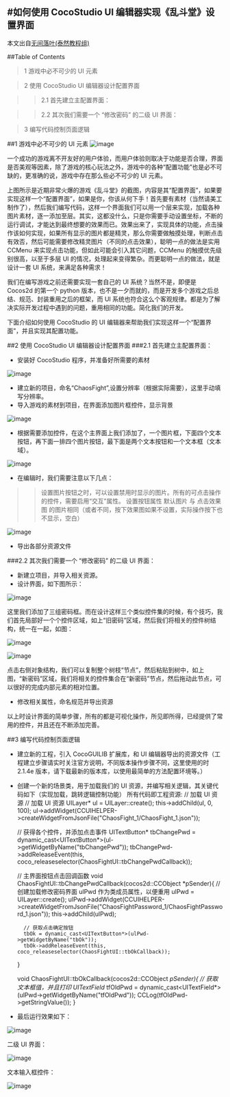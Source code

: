 #如何使用 CocoStudio UI 编辑器实现《乱斗堂》设置界面
---
本文出自[无间落叶(泰然教程组)](http://www.ityran.com/archives/4676)

##Table of Contents
> 1 游戏中必不可少的 UI 元素

> 2 使用 CocoStudio UI 编辑器设计配置界面

>> 2.1 首先建立主配置界面：

>> 2.2 其次我们需要一个 “修改密码” 的二级 UI 界面：

> 3 编写代码控制页面逻辑

##1 游戏中必不可少的 UI 元素
![image](.\res\1.png)

一个成功的游戏离不开友好的用户体验，而用户体验则取决于功能是否合理，界面是否美观等因素，除了游戏的核心玩法之外，游戏中的各种“配置功能”也是必不可缺的，更准确的说，游戏中存在那么些必不可少的 UI 元素。

上图所示是近期非常火爆的游戏《乱斗堂》的截图，内容是其“配置界面”，如果要实现这样一个“配置界面”，如果是你，你该从何下手！首先要有素材（当然请美工制作了），然后我们编写代码，这样一个界面我们可以用一个层来实现，加载各种图片素材，逐一添加至层。其实，这都没什么，只是你需要手动设置坐标，不断的运行调试，才能达到最终想要的效果而已。效果出来了，实现具体的功能，点击操作该如何实现，如果所有显示的图片都是精灵，那么你需要做触摸处理，判断点击有效否，然后可能需要修改精灵图片（不同的点击效果），聪明一点的做法是实用 CCMenu 来实现点击功能，但如此可能会引入其它问题，CCMenu 的触摸优先级别很高，以至于多层 UI 的情况，处理起来变得繁杂。而更聪明一点的做法，就是设计一套 UI 系统，来满足各种需求！

我们在编写游戏之前还需要实现一套自己的 UI 系统？当然不是，即便是 Cocos2d 的第一个 python 版本，也不是一夕而就的，而是开发多个游戏之后总结、规范、封装重用之后的框架，而 UI 系统也符合这么个客观规律。都是为了解决实际开发过程中遇到的问题，重用相同的功能。简化我们的开发。

下面介绍如何使用 CocoStudio 的 UI 编辑器来帮助我们实现这样一个“配置界面”，并且实现其配置功能。

##2 使用 CocoStudio UI 编辑器设计配置界面
###2.1 首先建立主配置界面：


- 安装好 CocoStudio 程序，并准备好所需要的素材

![image](.\res\2.png)

- 建立新的项目，命名“ChaosFight”,设置分辨率（根据实际需要），这里手动填写分辨率。
- 导入游戏的素材到项目，在界面添加图片框控件，显示背景

![image](.\res\3.png)

- 根据需要添加控件，在这个主界面上我们添加了，一个图片框，下面四个文本按钮，再下面一排四个图片按钮，最下面是两个文本按钮和一个文本框（文本域）。

![image](.\res\4.png)

- 在编辑时，我们需要注意以下几点：
>>设置图片按钮之时，可以设置禁用时显示的图片。所有的可点击操作的控件，需要启用“交互”属性。
>>设置按钮属性 默认图片 与 点击效果图 的图片相同（或者不同，按下效果图如果不设置，实际操作按下也不显示，空白）

![image](.\res\5.png)

- 导出各部分资源文件

###2.2 其次我们需要一个 “修改密码” 的二级 UI 界面：
- 新建立项目，并导入相关资源。
- 设计界面，如下图所示：

![image](.\res\6.png)

这里我们添加了三组密码框。而在设计这样三个类似控件集的时候，有个技巧，我们首先局部好一个个控件区域，如上“旧密码”区域，然后我们将相关的控件树结构，统一在一起，如图：

![image](.\res\7.png)

![image](.\res\8.png)

  点击右侧对象结构，我们可以复制整个树枝“节点”，然后粘贴到树中，如上图，“新密码”区域，我们将相关的控件集合在“新密码”节点，然后拖动此节点，可以很好的完成内部元素的相对位置。

- 修改相关属性，命名规范并导出资源

以上时设计界面的简单步骤，所有的都是可视化操作，所见即所得，已经提供了常用的控件，并且还在不断添加完善。

##3 编写代码控制页面逻辑
- 建立新的工程，引入 CocoGUILIB 扩展库，和 UI 编辑器导出的资源文件（工程建立步骤请实时关注官方说明，不同版本操作步骤不同，这里使用的时 2.1.4e 版本，请下载最新的版本库，以使用最简单的方法配置环境等。）
- 创建一个新的场景类，用于加载我们的 UI 资源，并编写相关逻辑，其关键代码如下（实现加载，跳转逻辑控制功能） 所有代码即工程资源:
	// 加载 UI 资源
	// 加载 UI 资源
	UILayer* ul = UILayer::create();
	this->addChild(ul, 0, 100);
	ul->addWidget(CCUIHELPER->createWidgetFromJsonFile("ChaosFight_1/ChaosFight_1.json"));
	 
	// 获得各个控件，并添加点击事件
	UITextButton* tbChangePwd = dynamic_cast<UITextButton*>(ul->getWidgetByName("tbChangePwd"));
	tbChangePwd->addReleaseEvent(this, coco_releaseselector(ChaosFightUI::tbChangePwdCallback));
	 
	// 主界面按钮点击回调函数
	void ChaosFightUI::tbChangePwdCallback(cocos2d::CCObject *pSender){
	    // 创建加载修改密码界面 ulPwd 作为类成员属性，以便重用
	    ulPwd = UILayer::create();
	    ulPwd->addWidget(CCUIHELPER->createWidgetFromJsonFile("ChaosFightPassword_1/ChaosFightPassword_1.json"));
	    this->addChild(ulPwd);
	 
	    // 获取点击确定按钮
	    tbOk = dynamic_cast<UITextButton*>(ulPwd->getWidgetByName("tbOk"));
	    tbOk->addReleaseEvent(this, coco_releaseselector(ChaosFightUI::tbOkCallback));
	}
	 
	void ChaosFightUI::tbOkCallback(cocos2d::CCObject *pSender){
	    // 获取文本框值，并且打印
	    UITextField* tfOldPwd = dynamic_cast<UITextField*>(ulPwd->getWidgetByName("tfOldPwd"));
	    CCLog(tfOldPwd->getStringValue());
	}

- 最后运行效果如下：

![image](.\res\9.png)

二级 UI 界面：

![image](.\res\10.png)

文本输入框控件：

![image](.\res\11.png)